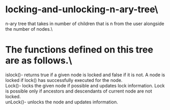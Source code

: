 # locking-and-unlocking-n-ary-tree\
n-ary tree that takes in number of children that is n from the user alongside the number of nodes.\
# The functions defined on this tree are as follows.\
islock()- returns true if a given node is locked and false if it is not. A node is locked if lock() has successfully executed for the node.\
Lock()- locks the given node if possible and updates lock information. Lock is possible only if ancestors and descendants of current node are not locked.\
unLock()- unlocks the node and updates information.

